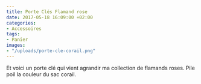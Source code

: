 ```yaml
---
title: Porte Clés Flamand rose
date: 2017-05-18 16:09:00 +02:00
categories:
- Accessoires
tags:
- Panier
images:
- "/uploads/porte-cle-corail.png"
---
```


Et voici un porte clé qui vient agrandir ma collection de flamands roses. Pile poil la couleur du sac corail.
